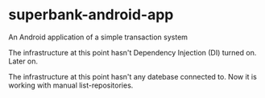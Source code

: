 # superbank-android-app

An Android application of a simple transaction system

The infrastructure at this point hasn't Dependency Injection (DI) turned on. Later on.

The infrastructure at this point hasn't any datebase connected to. Now it is working with manual list-repositories.


